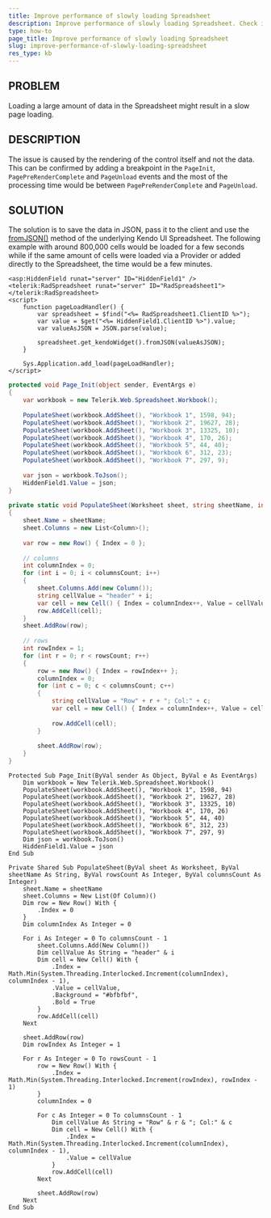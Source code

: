 ```yaml
---
title: Improve performance of slowly loading Spreadsheet
description: Improve performance of slowly loading Spreadsheet. Check it now!
type: how-to
page_title: Improve performance of slowly loading Spreadsheet
slug: improve-performance-of-slowly-loading-spreadsheet
res_type: kb
---
```



## PROBLEM

Loading a large amount of data in the Spreadsheet might result in a slow page loading.

## DESCRIPTION

The issue is caused by the rendering of the control itself and not the data. This can be confirmed by adding a breakpoint in the `PageInit`, `PagePreRenderComplete` and `PageUnload` events and the most of the processing time would be between `PagePreRenderComplete` and `PageUnload`.

## SOLUTION

The solution is to save the data in JSON, pass it to the client and use the [fromJSON()](https://docs.telerik.com/kendo-ui/api/javascript/ui/spreadsheet/methods/fromjson) method of the underlying Kendo UI Spreadsheet. The following example with around 800,000 cells would be loaded for a few seconds while if the same amount of cells were loaded via a Provider or added directly to the Spreadsheet, the time would be a few minutes.

````ASP.NET
<asp:HiddenField runat="server" ID="HiddenField1" />
<telerik:RadSpreadsheet runat="server" ID="RadSpreadsheet1"></telerik:RadSpreadsheet>
<script>
    function pageLoadHandler() {
        var spreadsheet = $find("<%= RadSpreadsheet1.ClientID %>");
        var value = $get("<%= HiddenField1.ClientID %>").value;
        var valueAsJSON = JSON.parse(value);
 
        spreadsheet.get_kendoWidget().fromJSON(valueAsJSON);
    }
 
    Sys.Application.add_load(pageLoadHandler);
</script>
````

````C#
protected void Page_Init(object sender, EventArgs e)
{
    var workbook = new Telerik.Web.Spreadsheet.Workbook();
 
    PopulateSheet(workbook.AddSheet(), "Workbook 1", 1598, 94);
    PopulateSheet(workbook.AddSheet(), "Workbook 2", 19627, 28);
    PopulateSheet(workbook.AddSheet(), "Workbook 3", 13325, 10);
    PopulateSheet(workbook.AddSheet(), "Workbook 4", 170, 26);
    PopulateSheet(workbook.AddSheet(), "Workbook 5", 44, 40);
    PopulateSheet(workbook.AddSheet(), "Workbook 6", 312, 23);
    PopulateSheet(workbook.AddSheet(), "Workbook 7", 297, 9);
 
    var json = workbook.ToJson();
    HiddenField1.Value = json;
}
 
private static void PopulateSheet(Worksheet sheet, string sheetName, int rowsCount, int columnsCount)
{
    sheet.Name = sheetName;
    sheet.Columns = new List<Column>();
 
    var row = new Row() { Index = 0 };
 
    // columns
    int columnIndex = 0;
    for (int i = 0; i < columnsCount; i++)
    {
        sheet.Columns.Add(new Column());
        string cellValue = "header" + i;
        var cell = new Cell() { Index = columnIndex++, Value = cellValue, Background = "#bfbfbf", Bold = true };
        row.AddCell(cell);
    }
    sheet.AddRow(row);
 
    // rows
    int rowIndex = 1;
    for (int r = 0; r < rowsCount; r++)
    {
        row = new Row() { Index = rowIndex++ };
        columnIndex = 0;
        for (int c = 0; c < columnsCount; c++)
        {
            string cellValue = "Row" + r + "; Col:" + c;
            var cell = new Cell() { Index = columnIndex++, Value = cellValue };
 
            row.AddCell(cell);
        }
 
        sheet.AddRow(row);
    }
}
````
````VB
Protected Sub Page_Init(ByVal sender As Object, ByVal e As EventArgs)
    Dim workbook = New Telerik.Web.Spreadsheet.Workbook()
    PopulateSheet(workbook.AddSheet(), "Workbook 1", 1598, 94)
    PopulateSheet(workbook.AddSheet(), "Workbook 2", 19627, 28)
    PopulateSheet(workbook.AddSheet(), "Workbook 3", 13325, 10)
    PopulateSheet(workbook.AddSheet(), "Workbook 4", 170, 26)
    PopulateSheet(workbook.AddSheet(), "Workbook 5", 44, 40)
    PopulateSheet(workbook.AddSheet(), "Workbook 6", 312, 23)
    PopulateSheet(workbook.AddSheet(), "Workbook 7", 297, 9)
    Dim json = workbook.ToJson()
    HiddenField1.Value = json
End Sub

Private Shared Sub PopulateSheet(ByVal sheet As Worksheet, ByVal sheetName As String, ByVal rowsCount As Integer, ByVal columnsCount As Integer)
    sheet.Name = sheetName
    sheet.Columns = New List(Of Column)()
    Dim row = New Row() With {
        .Index = 0
    }
    Dim columnIndex As Integer = 0

    For i As Integer = 0 To columnsCount - 1
        sheet.Columns.Add(New Column())
        Dim cellValue As String = "header" & i
        Dim cell = New Cell() With {
            .Index = Math.Min(System.Threading.Interlocked.Increment(columnIndex), columnIndex - 1),
            .Value = cellValue,
            .Background = "#bfbfbf",
            .Bold = True
        }
        row.AddCell(cell)
    Next

    sheet.AddRow(row)
    Dim rowIndex As Integer = 1

    For r As Integer = 0 To rowsCount - 1
        row = New Row() With {
            .Index = Math.Min(System.Threading.Interlocked.Increment(rowIndex), rowIndex - 1)
        }
        columnIndex = 0

        For c As Integer = 0 To columnsCount - 1
            Dim cellValue As String = "Row" & r & "; Col:" & c
            Dim cell = New Cell() With {
                .Index = Math.Min(System.Threading.Interlocked.Increment(columnIndex), columnIndex - 1),
                .Value = cellValue
            }
            row.AddCell(cell)
        Next

        sheet.AddRow(row)
    Next
End Sub
````




